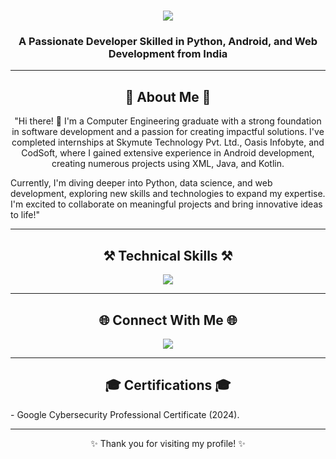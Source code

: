 <h1 align="center">
    <img src="https://readme-typing-svg.herokuapp.com/?font=Righteous&size=35&center=true&vCenter=true&width=500&height=70&duration=4000&lines=Hello!+👋;+I'm+Rupesh+Zade;" />
</h1>

<h3 align="center">A Passionate Developer Skilled in Python, Android, and Web Development from India</h3>

---

<h2 align="center">🌟 About Me 🌟</h2>
<p align="center">
"Hi there! 👋 I'm a Computer Engineering graduate with a strong foundation in software development and a passion for creating impactful solutions. I've completed internships at Skymute Technology Pvt. Ltd., Oasis Infobyte, and CodSoft, where I gained extensive experience in Android development, creating numerous projects using XML, Java, and Kotlin. 

Currently, I'm diving deeper into Python, data science, and web development, exploring new skills and technologies to expand my                 expertise. I'm excited to collaborate on meaningful projects and bring innovative ideas to life!"
</p>

---

<h2 align="center">⚒️ Technical Skills ⚒️</h2>
<div align="center">
    <img src="https://skillicons.dev/icons?i=html,css,bootstrap,tailwind,javascript,typescript,react,angular,python,django,flask,mongodb,mysql,git,github,pandas,numpy,matplotlib,powerbi" />
</div>

---


<h2 align="center">🌐 Connect With Me 🌐</h2>
<div align="center">
    <a href="https://www.linkedin.com/in/shreyash-ingle-" target="_blank">
        <img src="https://img.shields.io/badge/LinkedIn-0077B5?style=for-the-badge&logo=linkedin&logoColor=white" />
    </a>
    
</div>

---

<h2 align="center">🎓 Certifications 🎓</h2>
- Google Cybersecurity Professional Certificate (2024).

---

<p align="center">✨ Thank you for visiting my profile! ✨</p>
